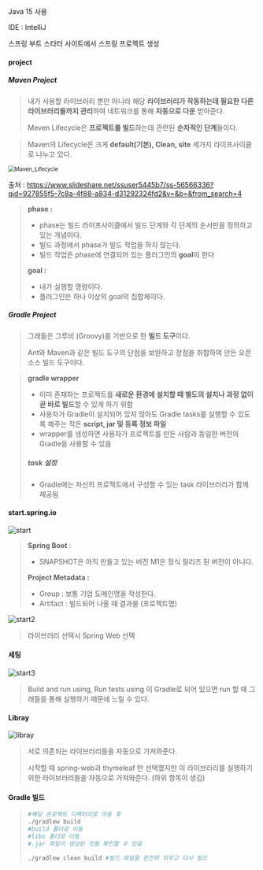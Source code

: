 Java 15 사용

IDE : IntelliJ 



스프링 부트 스타터 사이트에서 스프링 프로젝트 생성



#### project

##### Maven Project

> 내가 사용할 라이브러리 뿐만 아니라 해당 **라이브러리가 작동하는데 필요한 다른 라이브러리들까지 관리**하여 네트워크를 통해 **자동으로 다운** 받아준다.
>
> Meven Lifecycle은 **프로젝트를 빌드**하는데 관련된 **순차적인 단계**들이다.

> Maven의 Lifecycle은 크게 **default(기본), Clean, site** 세가지 라이프사이클로 나누고 있다.

<img src="https://user-images.githubusercontent.com/52882578/108439090-f6b8d780-7293-11eb-9642-2ecc6f42bfe1.jpg" alt="Maven_Lifecycle" style="zoom:80%;" />

<span style="font-size:14px">출처 : https://www.slideshare.net/ssuser5445b7/ss-56566336?qid=927855f5-7c8a-4f88-a834-d31292324fd2&v=&b=&from_search=4 </span>

> **phase :**
>
> * phase는 빌드 라이프사이클에서 빌드 단계와 각 단계의 순서만을 정의하고 있는 개념이다.
> * 빌드 과정에서 phase가 빌드 작업을 하지 않는다.
> * 빌드 작업은 phase에 연결되어 있는 플러그인의 **goal**이 한다
>
> **goal :**
>
> * 내가 실행할 명령이다.
> * 플러그인은 하나 이상의 goal의 집합체이다.



##### Gradle Project

> 그래들은 그루비 (Groovy)를 기반으로 한 **빌드 도구**이다.
>
> Ant와 Maven과 같은 빌드 도구의 단점을 보완하고 장점을 취합하여 만든 오픈 소스 빌드 도구이다.

> **gradle wrapper**
>
> * 이미 존재하는 프로젝트를 **새로운 환경에 설치할 때 별도의 설치나 과정 없이 곧 바로 빌드**할 수 있게 하기 위함
> * 사용자가 Gradle이 설치되어 있지 않아도 Gradle tasks를 실행할 수 있도록 해주는 작은 **script, jar 및 등록 정보 파일**
> * wrapper를 생성하면 사용자가 프로젝트를 만든 사람과 동일한 버전의 Gradle을 사용할 수 있음
>
> ##### task 설정
>
> * Gradle에는 자신의 프로젝트에서 구성할 수 있는 task 라이브러리가 함께 제공됨



#### start.spring.io

![start](https://user-images.githubusercontent.com/52882578/108439129-09cba780-7294-11eb-86b8-17d7798c49b4.PNG)

> **Spring Boot** :
>
> * SNAPSHOT은 아직 만들고 있는 버전 M1은 정식 릴리즈 된 버전이 아니다.
>
> **Project Metadata :**
>
> * Group : 보통 기업 도메인명을 작성한다.
> * Artifact : 빌드되어 나올 때 결과물 (프로젝트명)

![start2](https://user-images.githubusercontent.com/52882578/108439510-bf96f600-7294-11eb-9ae8-3bbbe4c8b164.PNG)

> 라이브러리 선택시 Spring Web 선택


#### 세팅

![start3](https://user-images.githubusercontent.com/52882578/108441199-fae6f400-7297-11eb-8b28-0bffcf328f13.PNG)

> Build and run using, Run tests using 이 Gradle로 되어 있으면 run 할 때 그래들을 통해 실행하기 때문에 느릴 수 있다.





#### Libray

![libray](https://user-images.githubusercontent.com/52882578/108441745-20c0c880-7299-11eb-9617-e383e6dc0d72.PNG)

> 서로 의존되는 라이브러리들을 자동으로 가져와준다.
>
> 시작할 때 spring-web과 thymeleaf 만 선택했지만 이 라이브러리를 실행하기 위한 라이브러리들을 자동으로 가져와준다. (하위 항목이 생김)



#### Gradle 빌드

> ```bash
> #해당 프로젝트 디렉터리로 이동 후
> ./gradlew build
> #build 폴더로 이동
> #libs 폴더로 이동
> #.jar 파일이 생성된 것을 확인할 수 있음
> 
> ./gradlew clean build #빌드 파일을 완전히 지우고 다시 빌드 
> ```